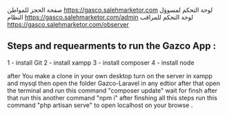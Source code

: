 صفحة الحجز للمواطن 
https://gasco.salehmarketor.com
لوحة التحكم لمسوؤل النظام 
https://gasco.salehmarketor.com/admin
لوحة التحكم للمراقب 
https://gasco.salehmarketor.com/observer 




## Steps and requearments to run the Gazco App :

1 - install Git 
2 - install xampp
3 - install composer
4 - install node

after You make a clone in your own desktop 
turn on the server in xampp and mysql then 
open the folder Gazco-Laravel in any edtior after that open the terminal 
and run this command "composer update" wait for finsh after that run this another command "npm i" 
after finshing all this steps run this command "php artisan serve" to open localhost on your browse .
